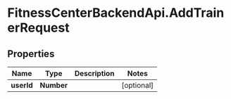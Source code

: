# FitnessCenterBackendApi.AddTrainerRequest

## Properties

Name | Type | Description | Notes
------------ | ------------- | ------------- | -------------
**userId** | **Number** |  | [optional] 


